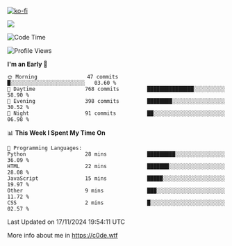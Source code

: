 [![ko-fi](https://ko-fi.com/img/githubbutton_sm.svg)](https://ko-fi.com/Z8Z4Y2LKX)

<a href="https://wakatime.com"><img src="https://wakatime.com/share/@c0dezin/b7f18a7c-ab3a-40b8-8bc7-b1b7bf71f1d6.svg" /></a>

<!--START_SECTION:waka-->
![Code Time](http://img.shields.io/badge/Code%20Time-144%20hrs%2025%20mins-blue)

![Profile Views](http://img.shields.io/badge/Profile%20Views-1-blue)

**I'm an Early 🐤** 

```text
🌞 Morning                47 commits          █░░░░░░░░░░░░░░░░░░░░░░░░   03.60 % 
🌆 Daytime                768 commits         ███████████████░░░░░░░░░░   58.90 % 
🌃 Evening                398 commits         ████████░░░░░░░░░░░░░░░░░   30.52 % 
🌙 Night                  91 commits          ██░░░░░░░░░░░░░░░░░░░░░░░   06.98 % 
```


📊 **This Week I Spent My Time On** 

```text
💬 Programming Languages: 
Python                   28 mins             █████████░░░░░░░░░░░░░░░░   36.09 % 
HTML                     22 mins             ███████░░░░░░░░░░░░░░░░░░   28.08 % 
JavaScript               15 mins             █████░░░░░░░░░░░░░░░░░░░░   19.97 % 
Other                    9 mins              ███░░░░░░░░░░░░░░░░░░░░░░   11.72 % 
CSS                      2 mins              █░░░░░░░░░░░░░░░░░░░░░░░░   02.57 % 
```


 Last Updated on 17/11/2024 19:54:11 UTC
<!--END_SECTION:waka-->

More info about me in https://c0de.wtf
